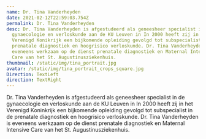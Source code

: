 ```yaml
---
name: Dr. Tina Vanderheyden
date: 2021-02-12T22:59:03.754Z
permalink: Dr. Tina Vanderheyden
desc: Dr. Tina Vanderheyden is afgestudeerd als geneesheer specialist in de
  gynaecologie en verloskunde aan de KU Leuven in In 2000 heeft zij in het
  Verenigd Konikrijk een bijkomende opleiding gevolgd tot subspecialist in de
  prenatale diagnostiek en hoogrisico verloskunde. Dr. Tina Vanderheyden is
  eveneens werkzaam op de dienst prenatale diagnostiek en Maternal Intensive
  Care van het St. Augustinusziekenhuis.
thumbnail: /static/img/tina_portrait.jpg
avatar: /static/img/tina_portrait_crops_square.jpg
Direction: TextLeft
direction: TextRight
---
```

Dr. Tina Vanderheyden is afgestudeerd als geneesheer specialist in de gynaecologie en verloskunde aan de KU Leuven in In 2000 heeft zij in het Verenigd Koninkrijk een bijkomende opleiding gevolgd tot subspecialist in de prenatale diagnostiek en hoogrisico verloskunde. Dr. Tina Vanderheyden is eveneens werkzaam op de dienst prenatale diagnostiek en Maternal Intensive Care van het St. Augustinusziekenhuis.
